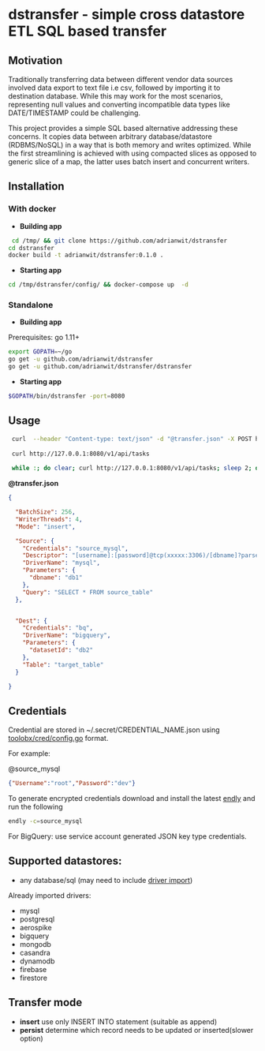 # dstransfer - simple cross datastore ETL SQL based transfer

## Motivation

Traditionally transferring data between different vendor data sources involved data export to text file i.e csv, 
followed by importing it to destination database. While this may work for the most scenarios, representing null values 
and converting incompatible data types like DATE/TIMESTAMP could be challenging.

This project provides a simple SQL based alternative addressing these concerns.
It copies data between arbitrary database/datastore (RDBMS/NoSQL) in a way that is both memory and writes optimized. 
While the first streamlining is achieved with using compacted slices as opposed to generic slice of a map, the latter
uses batch insert and concurrent writers.


## Installation

### With docker

- **Building app**
```bash
 cd /tmp/ && git clone https://github.com/adrianwit/dstransfer 
cd dstransfer
docker build -t adrianwit/dstransfer:0.1.0 . 
```

- **Starting app**
```bash
cd /tmp/dstransfer/config/ && docker-compose up  -d  
```


### Standalone


- **Building app**

Prerequisites: go 1.11+

```bash
export GOPATH=~/go
go get -u github.com/adrianwit/dstransfer
go get -u github.com/adrianwit/dstransfer/dstransfer
```

- **Starting app**
```bash
$GOPATH/bin/dstransfer -port=8080
```


## Usage

```bash
 curl  --header "Content-type: text/json" -d "@transfer.json" -X POST http://localhost:8080/v1/api/transfer
 
 curl http://127.0.0.1:8080/v1/api/tasks
 
 while :; do clear; curl http://127.0.0.1:8080/v1/api/tasks; sleep 2; done
``` 



**@transfer.json**

```json
{

  "BatchSize": 256,
  "WriterThreads": 4,
  "Mode": "insert",

  "Source": {
    "Credentials": "source_mysql",
    "Descriptor": "[username]:[password]@tcp(xxxxx:3306)/[dbname]?parseTime=true",
    "DriverName": "mysql",
    "Parameters": {
      "dbname": "db1"
    },
    "Query": "SELECT * FROM source_table"
  },


  "Dest": {
    "Credentials": "bq",
    "DriverName": "bigquery",
    "Parameters": {
      "datasetId": "db2"
    },
    "Table": "target_table"
  }

}
```


## Credentials

Credential are stored in ~/.secret/CREDENTIAL_NAME.json using [toolobx/cred/config.go](https://github.com/viant/toolbox/blob/master/cred/config.go) format.


For example:

@source_mysql
```json
{"Username":"root","Password":"dev"}
 ```

To generate encrypted credentials download and install the latest [endly](https://github.com/viant/endly/releases) and run the following

```bash
endly -c=source_mysql
```

For BigQuery: use service account generated JSON key type credentials.


## Supported datastores:

- any database/sql  (may need to include [driver import](dstransfer/dstransfer.go))

Already imported drivers:

 - mysql
 - postgresql
 - aerospike
 - bigquery
 - mongodb
 - casandra
 - dynamodb
 - firebase
 - firestore
  
## Transfer mode
 - **insert**  use only INSERT INTO statement (suitable as append)
 - **persist** determine which record needs to be updated or inserted(slower option)
